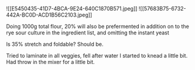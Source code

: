 ![[E5450435-41D7-4BCA-9E24-640C1870B571.jpeg]]
![[57683B75-6732-442A-BC0D-ACD1B56C2103.jpeg]]

Doing 1000g total flour, 20% will also be prefermented in addition on to the rye sour culture in the ingredient list, and omitting the instant yeast

Is 35% stretch and foldable? Should be.

Tried to laminate in all veggies, fell after water I started to knead a little bit. Had throw in the mixer for a little bit.

